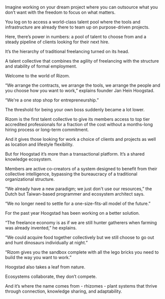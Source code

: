 Imagine working on your dream project where you can outsource what you don’t want with the freedom to focus on what matters. 

You log on to access a world-class talent pool where the tools and infrastructure are already there to team up on purpose-driven projects. 

Here, there’s power in numbers: a pool of talent to choose from and a steady pipeline of clients looking for their next hire. 

It’s the hierarchy of traditional freelancing turned on its head.

A talent collective that combines the agility of freelancing with the structure and stability of formal employment.

Welcome to the world of Rizom. 

“We arrange the contracts, we arrange the tools, we arrange the people and you choose how you want to work,” explains founder Jan Hein Hoogstad. 

“We're a one stop shop for entrepreneurship.” 

The threshold for being your own boss suddenly became a lot lower. 

Rizom is the first talent collective to give its members access to top tier accredited professionals for a fraction of the cost without a months-long hiring process or long-term commitment.

And it gives those looking for work a choice of clients and projects as well as location and lifestyle flexibility. 

But for Hoogstad it’s more than a transactional platform. It’s a shared knowledge ecosystem.

Members are active co-creators of a system designed to benefit from their collective intelligence, bypassing the bureaucracy of a traditional organizational structure.  

“We already have a new paradigm; we just don't use our resources,” the Dutch but Taiwan-based programmer and ecosystem architect says.

“We no longer need to settle for a one-size-fits-all model of the future.”

For the past year Hoogstad has been working on a better solution. 

“The freelance economy is as if we are still hunter gatherers when farming was already invented,” he explains.

“We could acquire food together collectively but we still choose to go out and hunt dinosaurs individually at night.”

“Rizom gives you the sandbox complete with all the lego bricks you need to build the way you want to work.”

Hoogstad also takes a leaf from nature. 

Ecosystems collaborate, they don’t compete.

And it’s where the name comes from - rhizomes - plant systems that thrive through connection, knowledge sharing, and adaptability.